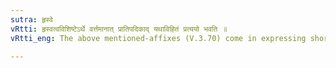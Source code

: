 ```yaml
---
sutra: हृस्वे
vRtti: हृस्वत्वविशिष्टेऽर्थे वर्त्तमानात् प्रातिपदिकाद् यथाविहितं प्रत्ययो भवति ॥
vRtti_eng: The above mentioned-affixes (V.3.70) come in expressing shortness of length or diminutive.

---
```

